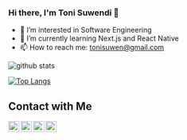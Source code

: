 ### Hi there, I'm Toni Suwendi 👋

- 👀 I’m interested in Software Engineering
- 🌱 I’m currently learning Next.js and React Native
- 📫 How to reach me: tonisuwen@gmail.com


![github stats](https://github-readme-stats.vercel.app/api?username=tonisuwendi&show_icons=true)

[![Top Langs](https://github-readme-stats.vercel.app/api/top-langs/?username=tonisuwendi&show_icons=true&theme=buefy&layout=compact&cache_seconds=1800)](https://github.com/tonisuwendi)



## Contact with Me

[<img align="left" alt="TONI SUWENDI - | Facebook" width=22px src="https://cdn.jsdelivr.net/npm/simple-icons@v3/icons/facebook.svg">][facebook]
[<img align="left" alt="TONI SUWENDI - | Twitter" width=22px src="https://cdn.jsdelivr.net/npm/simple-icons@v3/icons/twitter.svg">][twitter]
[<img align="left" alt="TONI SUWENDI - | Instagram" width=22px src="https://cdn.jsdelivr.net/npm/simple-icons@v3/icons/instagram.svg">][instagram]
[<img align="left" alt="TONI SUWENDI - | LinkedIn" width=22px src="https://cdn.jsdelivr.net/npm/simple-icons@v3/icons/linkedin.svg">][linkedin]

[facebook]: https://www.facebook.com/tonisuwen
[twitter]: https://www.twitter.com/tonisuwen
[instagram]: https://www.instagram.com/tonisuwen
[linkedin]: https://www.linkedin.com/in/tonisuwendi
